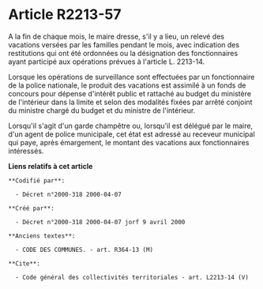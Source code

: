 # Article R2213-57

A la fin de chaque mois, le maire dresse, s'il y a lieu, un relevé des vacations versées par les familles pendant le mois,
avec indication des restitutions qui ont été ordonnées ou la désignation des fonctionnaires ayant participé aux opérations
prévues à l'article L. 2213-14.

Lorsque les opérations de surveillance sont effectuées par un fonctionnaire de la police nationale, le produit des vacations
est assimilé à un fonds de concours pour dépense d'intérêt public et rattaché au budget du ministère de l'intérieur dans la
limite et selon des modalités fixées par arrêté conjoint du ministre chargé du budget et du ministre de l'intérieur.

Lorsqu'il s'agit d'un garde champêtre ou, lorsqu'il est délégué par le maire, d'un agent de police municipale, cet état est
adressé au receveur municipal qui paye, après émargement, le montant des vacations aux fonctionnaires intéressés.

**Liens relatifs à cet article**

	**Codifié par**:

	  - Décret n°2000-318 2000-04-07

	**Créé par**:

	  - Décret n°2000-318 2000-04-07 jorf 9 avril 2000

	**Anciens textes**:

	  - CODE DES COMMUNES. - art. R364-13 (M)

	**Cite**:

	  - Code général des collectivités territoriales - art. L2213-14 (V)
